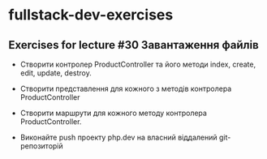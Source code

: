 # fullstack-dev-exercises

## Exercises for lecture #30 Завантаження файлів

- Створити контролер ProductController та його методи index, create, edit, update, destroy. 
- Створити представлення для кожного з методів контролера ProductController
- Створити маршрути для кожного методу контролера ProductController.

- Виконайте push проекту php.dev на власний віддалений git-репозиторій 
